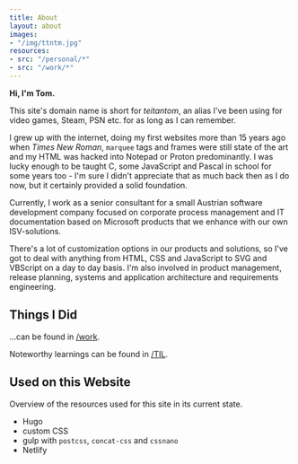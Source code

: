 ```yaml
---
title: About
layout: about
images:
- "/img/ttntm.jpg"
resources:
- src: "/personal/*"
- src: "/work/*"
---
```


**Hi, I'm Tom.**

This site's domain name is short for _teitantom_, an alias I've been using for video games, Steam, PSN etc. for as long as I can remember.

I grew up with the internet, doing my first websites more than 15 years ago when _Times New Roman_, `marquee` tags and frames were still state of the art and my HTML was hacked into Notepad or Proton predominantly. I was lucky enough to be taught C, some JavaScript and Pascal in school for some years too - I'm sure I didn't appreciate that as much back then as I do now, but it certainly provided a solid foundation.

Currently, I work as a senior consultant for a small Austrian software development company focused on corporate process management and IT documentation based on Microsoft products that we enhance with our own ISV-solutions.

There's a lot of customization options in our products and solutions, so I've got to deal with anything from HTML, CSS and JavaScript to SVG and VBScript on a day to day basis. I'm also involved in product management, release planning, systems and application architecture and requirements engineering.

## Things I Did

...can be found in [/work](/work).

Noteworthy learnings can be found in [/TIL](/til).

## Used on this Website

Overview of the resources used for this site in its current state.

- Hugo
- custom CSS
- gulp with `postcss`, `concat-css` and `cssnano`
- Netlify
